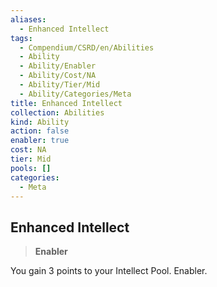 ```yaml
---
aliases:
  - Enhanced Intellect
tags:
  - Compendium/CSRD/en/Abilities
  - Ability
  - Ability/Enabler
  - Ability/Cost/NA
  - Ability/Tier/Mid
  - Ability/Categories/Meta
title: Enhanced Intellect
collection: Abilities
kind: Ability
action: false
enabler: true
cost: NA
tier: Mid
pools: []
categories:
  - Meta
---
```

## Enhanced Intellect  
>**Enabler**
  
You gain 3 points to your Intellect Pool. Enabler.